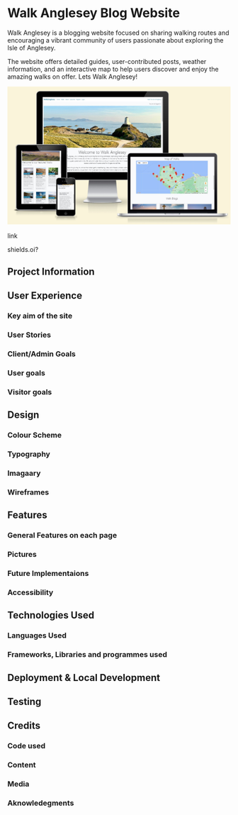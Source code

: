 # Walk Anglesey Blog Website

Walk Anglesey is a blogging website focused on sharing walking routes and encouraging a vibrant community of users passionate about exploring the Isle of Anglesey. 

The website offers detailed guides, user-contributed posts, weather information, and an interactive map to help users discover and enjoy the amazing walks on offer. Lets Walk Anglesey!

![Hero Image](images/hero-image.jpg)

link

shields.oi?

## Project Information

## User Experience 

### Key aim of the site

### User Stories

### Client/Admin Goals

### User goals

### Visitor goals

## Design

### Colour Scheme

### Typography

### Imagaary

### Wireframes

## Features

### General Features on each page

### Pictures

### Future Implementaions

### Accessibility 

## Technologies Used

### Languages Used

### Frameworks, Libraries and programmes used

## Deployment & Local Development

## Testing

## Credits

### Code used

### Content

### Media

### Aknowledegments 